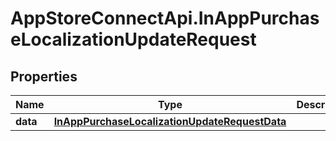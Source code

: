# AppStoreConnectApi.InAppPurchaseLocalizationUpdateRequest

## Properties

Name | Type | Description | Notes
------------ | ------------- | ------------- | -------------
**data** | [**InAppPurchaseLocalizationUpdateRequestData**](InAppPurchaseLocalizationUpdateRequestData.md) |  | 


